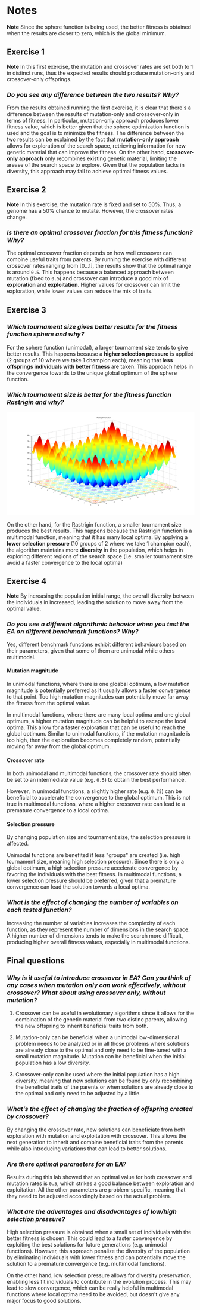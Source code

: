 # Notes

**Note** Since the sphere function is being used, the better fitness is obtained when the results are closer to zero, which is the global minimum.

## Exercise 1

**Note** In this first exercise, the mutation and crossover rates are set both to 1 in distinct runs, thus the expected results should produce mutation-only and crossover-only offsprings.

### _Do you see any difference between the two results? Why?_

From the results obtained running the first exercise, it is clear that there's a difference between the results of mutation-only and crossover-only in terms of fitness. In particular, mutation-only approach produces lower fitness value, which is better given that the sphere optimization function is used and the goal is to minimize the fitness. The difference between the two results can be explained by the fact that **mutation-only approach** allows for exploration of the search space, retrieving information for new genetic material that can improve the fitness. On the other hand, **crossover-only approach** only recombines existing genetic material, limiting the arease of the search space to explore. Given that the population lacks in diversity, this approach may fail to achieve optimal fitness values.

## Exercise 2

**Note** In this exercise, the mutation rate is fixed and set to 50%. Thus, a genome has a 50% chance to mutate. However, the crossover rates change.

### _Is there an optimal crossover fraction for this fitness function? Why?_

The optimal crossover fraction depends on how well crossover can combine useful traits from parents. By running the exercise with different crossover rates ranging from [0...1], the results show that the optimal range is around `0.5`. This happens because a balanced approach between mutation (fixed to `0.5`) and crossover can introduce a good mix of **exploration** and **exploitation**. Higher values for crossover can limit the exploration, while lower values can reduce the mix of traits. 

## Exercise 3

### _Which tournament size gives better results for the fitness function sphere and why?_

For the sphere function (unimodal), a larger tournament size tends to give better results. This happens because a **higher selection pressure** is applied (2 groups of 10 where we take 1 champion each), meaning that **less offsprings individuals with better fitness** are taken. This approach helps in the convergence towards to the unique global optimum of the sphere function.

### _Which tournament size is better for the fitness function Rastrigin and why?_

![Rastrigin Objective Function](./img/img_02/Rastrigin_function.png "Rastrigin function")

On the other hand, for the Rastrigin function, a smaller tournament size produces the best results. This happens because the Rastrigin function is a multimodal function, meaning that it has many local optima. By applying a **lower selection pressure** (10 groups of 2 where we take 1 champion each), the algorithm maintains more **diversity** in the population, which helps in exploring different regions of the search space (i.e. smaller tournament size avoid a faster convergence to the local optima)

## Exercise 4

**Note** By increasing the population initial range, the overall diversity between the individuals in increased, leading the solution to move away from the optimal value.

### _Do you see a different algorithmic behavior when you test the EA on different benchmark functions? Why?_

Yes, different benchmark functions exhibit different behaviours based on their parameters, given that some of them are unimodal while others multimodal.

#### Mutation magnitude
In unimodal functions, where there is one gloabal optimum, a low mutation magnitude is potentially preferred as it usually allows a faster convergence to that point. Too high mutation magnitudes can potentially move far away the fitness from the optimal value.

In multimodal functions, where there are many local optima and one global optimum, a higher mutation magnitude can be helpful to escape the local optima. This allow for a faster exploration that can be useful to reach the global optimum. Similar to unimodal functions, if the mutation magnitude is too high, then the exploration becomes completely random, potentially moving far away from the global optimum.

#### Crossover rate
In both unimodal and multimodal functions, the crossover rate should often be set to an intermediate value (e.g. `0.5`) to obtain the best performance. 

However, in unimodal functions, a slightly higher rate (e.g. `0.75`) can be beneficial to accelerate the convergence to the global optimum. This is not true in multimodal functions, where a higher crossover rate can lead to a premature convergence to a local optima.

#### Selection pressure
By changing population size and tournament size, the selection pressure is affected. 

Unimodal functions are benefited if less "groups" are created (i.e. high tournament size, meaning high selection pressure). Since there is only a global optimum, a high selection pressure accelerate convergence by favoring the individuals with the best fitness. In multimodal functions, a lower selection pressure should be preferred, given that a premature convergence can lead the solution towards a local optima.

### _What is the effect of changing the number of variables on each tested function?_

Increasing the number of variables increases the complexity of each function, as they represent the number of dimensions in the search space. A higher number of dimensions tends to make the search more difficult, producing higher overall fitness values, especially in multimodal functions.

## Final questions 

### _Why is it useful to introduce crossover in EA? Can you think of any cases when mutation only can work effectively, without crossover? What about using crossover only, without mutation?_

1) Crossover can be useful in evolutionary algorithms since it allows for the combination of the genetic material from two distinc parents, allowing the new offspring to inherit beneficial traits from both. 

2) Mutation-only can be beneficial when a unimodal low-dimensional problem needs to be analyzed or in all those problems where solutions are already close to the optimal and only need to be fine-tuned with a small mutation magnitude. Mutation can be beneficial when the initial population has a low diversity.

3) Crossover-only can be used where the initial population has a high diversity, meaning that new solutions can be found by only recombining the beneficial traits of the parents or when solutions are already close to the optimal and only need to be adjusted by a little.

### _What’s the effect of changing the fraction of offspring created by crossover?_

By changing the crossover rate, new solutions can beneficiate from both exploration with mutation and exploitation with crossover. This allows the next generation to inherit and combine beneficial traits from the parents while also introducing variations that can lead to better solutions.

### _Are there optimal parameters for an EA?_

Results during this lab showed that an optimal value for both crossover and mutation rates is `0.5`, which strikes a good balance between exploration and exploitation. All the other parameters are problem-specific, meaning that they need to be adjusted accordingly based on the actual problem.

### _What are the advantages and disadvantages of low/high selection pressure?_

High selection pressure is obtained when a small set of individuals with the better fitness is chosen. This could lead to a faster convergence by exploiting the best solutions for future generations (e.g. unimodal functions). However, this approach penalize the diversity of the population by eliminating individuals with lower fitness and can potentially move the solution to a premature convergence (e.g. multimodal functions).

On the other hand, low selection pressure allows for diversity preservation, enabling less fit individuals to contribute in the evolution process. This may lead to slow convergence, which can be really helpful in multimodal functions where local optima need to be avoided, but doesn't give any major focus to good solutions.